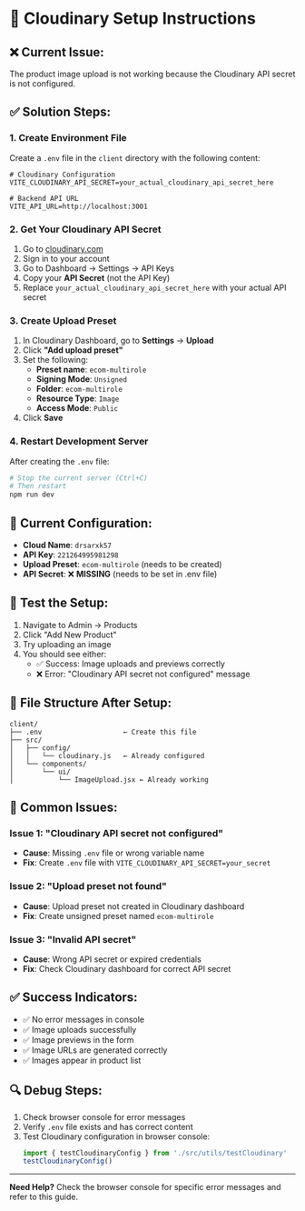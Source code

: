 # 🚀 Cloudinary Setup Instructions

## **❌ Current Issue:**
The product image upload is not working because the Cloudinary API secret is not configured.

## **✅ Solution Steps:**

### **1. Create Environment File**
Create a `.env` file in the `client` directory with the following content:

```env
# Cloudinary Configuration
VITE_CLOUDINARY_API_SECRET=your_actual_cloudinary_api_secret_here

# Backend API URL
VITE_API_URL=http://localhost:3001
```

### **2. Get Your Cloudinary API Secret**
1. Go to [cloudinary.com](https://cloudinary.com)
2. Sign in to your account
3. Go to Dashboard → Settings → API Keys
4. Copy your **API Secret** (not the API Key)
5. Replace `your_actual_cloudinary_api_secret_here` with your actual API secret

### **3. Create Upload Preset**
1. In Cloudinary Dashboard, go to **Settings** → **Upload**
2. Click **"Add upload preset"**
3. Set the following:
   - **Preset name**: `ecom-multirole`
   - **Signing Mode**: `Unsigned`
   - **Folder**: `ecom-multirole`
   - **Resource Type**: `Image`
   - **Access Mode**: `Public`
4. Click **Save**

### **4. Restart Development Server**
After creating the `.env` file:
```bash
# Stop the current server (Ctrl+C)
# Then restart
npm run dev
```

## **🔧 Current Configuration:**
- **Cloud Name**: `drsarxk57`
- **API Key**: `221264995981298`
- **Upload Preset**: `ecom-multirole` (needs to be created)
- **API Secret**: ❌ **MISSING** (needs to be set in .env file)

## **🧪 Test the Setup:**
1. Navigate to Admin → Products
2. Click "Add New Product"
3. Try uploading an image
4. You should see either:
   - ✅ Success: Image uploads and previews correctly
   - ❌ Error: "Cloudinary API secret not configured" message

## **📁 File Structure After Setup:**
```
client/
├── .env                    ← Create this file
├── src/
│   ├── config/
│   │   └── cloudinary.js   ← Already configured
│   └── components/
│       └── ui/
│           └── ImageUpload.jsx ← Already working
```

## **🚨 Common Issues:**

### **Issue 1: "Cloudinary API secret not configured"**
- **Cause**: Missing `.env` file or wrong variable name
- **Fix**: Create `.env` file with `VITE_CLOUDINARY_API_SECRET=your_secret`

### **Issue 2: "Upload preset not found"**
- **Cause**: Upload preset not created in Cloudinary dashboard
- **Fix**: Create unsigned preset named `ecom-multirole`

### **Issue 3: "Invalid API secret"**
- **Cause**: Wrong API secret or expired credentials
- **Fix**: Check Cloudinary dashboard for correct API secret

## **✅ Success Indicators:**
- ✅ No error messages in console
- ✅ Image uploads successfully
- ✅ Image previews in the form
- ✅ Image URLs are generated correctly
- ✅ Images appear in product list

## **🔍 Debug Steps:**
1. Check browser console for error messages
2. Verify `.env` file exists and has correct content
3. Test Cloudinary configuration in browser console:
   ```javascript
   import { testCloudinaryConfig } from './src/utils/testCloudinary'
   testCloudinaryConfig()
   ```

---

**Need Help?** Check the browser console for specific error messages and refer to this guide.





